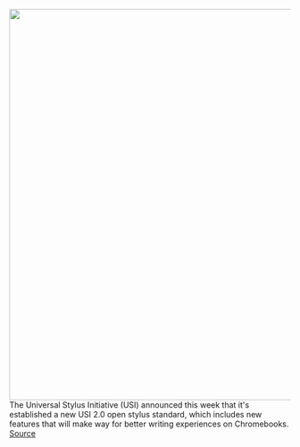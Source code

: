<img src='https://cdn.vox-cdn.com/thumbor/U6pJwGgSFaApw19zIb8B_to7Uvo=/0x0:3000x2000/1200x800/filters:focal(1260x760:1740x1240)/cdn.vox-cdn.com/uploads/chorus_image/image/70566806/hp_chromebook_x2_11_29.0.jpg' width='700px' /><br/>
The Universal Stylus Initiative (USI) announced this week that it's established a new USI 2.0 open stylus standard, which includes new features that will make way for better writing experiences on Chromebooks.
<a href='https://www.theverge.com/2022/3/1/22956294/chromebook-stylus-usi-2-0-wireless-charging-nfc'> Source <a/>